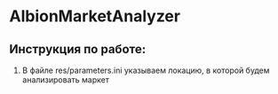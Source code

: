 # AlbionMarketAnalyzer
## Инструкция по работе:
1. В файле res/parameters.ini указываем локацию,
   в которой будем анализировать маркет